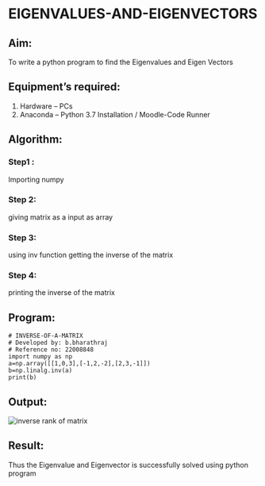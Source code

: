 # EIGENVALUES-AND-EIGENVECTORS
## Aim:
To write a python program to find the Eigenvalues and Eigen Vectors
## Equipment’s required:
1. 	Hardware – PCs
2. 	Anaconda – Python 3.7 Installation / Moodle-Code Runner
## Algorithm:
### Step1 :
Importing numpy
### Step 2:
giving matrix as a input as array
### Step 3: 
using inv function getting the inverse of the matrix
### Step 4: 
printing the inverse of the matrix
## Program:
```
# INVERSE-OF-A-MATRIX
# Developed by: b.bharathraj
# Reference no: 22008848
import numpy as np
a=np.array([[1,0,3],[-1,2,-2],[2,3,-1]])
b=np.linalg.inv(a)
print(b)
```
## Output:
![inverse rank of matrix](https://user-images.githubusercontent.com/121490523/215413470-a94d4cfc-cd33-40da-8e1d-c226966279e8.png)

## Result:
Thus the Eigenvalue and Eigenvector is successfully solved using python program
